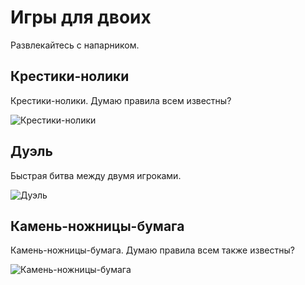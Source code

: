 # Игры для двоих

Развлекайтесь с напарником.

## Крестики-нолики

Крестики-нолики. Думаю правила всем известны?

![Крестики-нолики](https://cdn.discordapp.com/attachments/1140195134676418610/1140969788366135306/image.png "Крестики-нолики")

## Дуэль

Быстрая битва между двумя игроками.

![Дуэль](https://cdn.discordapp.com/attachments/1140195134676418610/1140967423051313212/image.png "Дуэль")

## Камень-ножницы-бумага

Камень-ножницы-бумага. Думаю правила всем также известны?

![Камень-ножницы-бумага](https://cdn.discordapp.com/attachments/1140195134676418610/1140965963718733904/image.png "Камень-ножницы-бумага")
